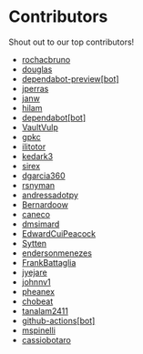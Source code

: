 # Contributors

Shout out to our top contributors!

- [rochacbruno](https://api.github.com/users/rochacbruno)
- [douglas](https://api.github.com/users/douglas)
- [dependabot-preview[bot]](https://api.github.com/users/dependabot-preview%5Bbot%5D)
- [jperras](https://api.github.com/users/jperras)
- [janw](https://api.github.com/users/janw)
- [hilam](https://api.github.com/users/hilam)
- [dependabot[bot]](https://api.github.com/users/dependabot%5Bbot%5D)
- [VaultVulp](https://api.github.com/users/VaultVulp)
- [gpkc](https://api.github.com/users/gpkc)
- [ilitotor](https://api.github.com/users/ilitotor)
- [kedark3](https://api.github.com/users/kedark3)
- [sirex](https://api.github.com/users/sirex)
- [dgarcia360](https://api.github.com/users/dgarcia360)
- [rsnyman](https://api.github.com/users/rsnyman)
- [andressadotpy](https://api.github.com/users/andressadotpy)
- [Bernardoow](https://api.github.com/users/Bernardoow)
- [caneco](https://api.github.com/users/caneco)
- [dmsimard](https://api.github.com/users/dmsimard)
- [EdwardCuiPeacock](https://api.github.com/users/EdwardCuiPeacock)
- [Sytten](https://api.github.com/users/Sytten)
- [endersonmenezes](https://api.github.com/users/endersonmenezes)
- [FrankBattaglia](https://api.github.com/users/FrankBattaglia)
- [jyejare](https://api.github.com/users/jyejare)
- [johnnv1](https://api.github.com/users/johnnv1)
- [pheanex](https://api.github.com/users/pheanex)
- [chobeat](https://api.github.com/users/chobeat)
- [tanalam2411](https://api.github.com/users/tanalam2411)
- [github-actions[bot]](https://api.github.com/users/github-actions%5Bbot%5D)
- [mspinelli](https://api.github.com/users/mspinelli)
- [cassiobotaro](https://api.github.com/users/cassiobotaro)
